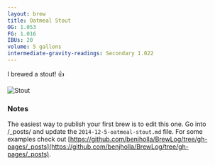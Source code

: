 ```yaml
---
layout: brew
title: Oatmeal Stout
OG: 1.053
FG: 1.016
IBUs: 20
volume: 5 gallons
intermediate-gravity-readings: Secondary 1.022
---
```


I brewed a stout! :thumbsup:

![Stout](https://raw.githubusercontent.com/benjholla/benjholla.github.io/master/images/brews/oatmeal-stout.png)

### Notes
The easiest way to publish your first brew is to edit this one. Go into /_posts/ and update the `2014-12-5-oatmeal-stout.md` file.  For some examples check out [https://github.com/benjholla/BrewLog/tree/gh-pages/_posts](https://github.com/benjholla/BrewLog/tree/gh-pages/_posts).